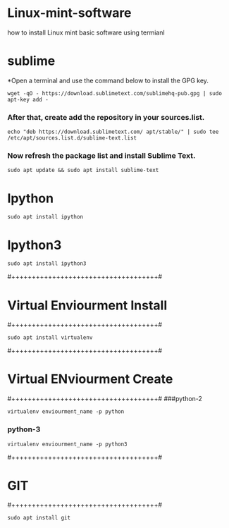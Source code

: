 # Linux-mint-software
how to install Linux mint basic software using termianl

# sublime
*Open a terminal and use the command below to install the GPG key.
```
wget -qO - https://download.sublimetext.com/sublimehq-pub.gpg | sudo apt-key add - 
```

### After that, create add the repository in your sources.list.
```
echo "deb https://download.sublimetext.com/ apt/stable/" | sudo tee /etc/apt/sources.list.d/sublime-text.list
```

### Now refresh the package list and install Sublime Text.
```
sudo apt update && sudo apt install sublime-text
```

# Ipython
```
sudo apt install ipython
```


# Ipython3
```
sudo apt install ipython3
```


#++++++++++++++++++++++++++++++++++++#
# Virtual Enviourment Install
#++++++++++++++++++++++++++++++++++++#
```
sudo apt install virtualenv
```

#++++++++++++++++++++++++++++++++++++#
# Virtual ENviourment Create
#++++++++++++++++++++++++++++++++++++#
###python-2
```
virtualenv enviourment_name -p python
```

### python-3
```
virtualenv enviourment_name -p python3
```

#++++++++++++++++++++++++++++++++++++#
# GIT
#++++++++++++++++++++++++++++++++++++#
```
sudo apt install git
```
